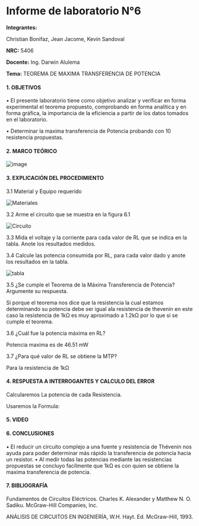 # Informe de laboratorio N°6

**Integrantes:**

Christian Bonifaz, Jean Jacome, Kevin Sandoval

**NRC:** 5406

**Docente:** Ing. Darwin Alulema

**Tema:** TEOREMA DE MAXIMA TRANSFERENCIA DE POTENCIA

#### 1. OBJETIVOS 

•	El presente laboratorio tiene como objetivo analizar y verificar en forma experimental el teorema propuesto, comprobando en forma analítica y en forma gráfica, la importancia de la eficiencia a partir de los datos tomados en el laboratorio.

• Determinar la maxima transferencia de Potencia probando con 10 resistencia propuestas.

#### 2. MARCO TEÓRICO 

![image](https://user-images.githubusercontent.com/85208164/127431823-13ddadca-d2d6-48c0-86cc-dcf57c6158fc.png)


#### 3. EXPLICACIÓN DEL PROCEDIMIENTO

3.1 Material y Equipo requerido

![Materiales](https://user-images.githubusercontent.com/84586968/127574955-e0f767f8-0188-474c-b286-18ba7d8b5dcb.PNG)

3.2 Arme el circuito que se muestra en la figura 6.1

![Circuito](https://user-images.githubusercontent.com/84586968/127574957-76644fd9-b2c7-4f0b-bbc2-93e0e8b8937c.PNG)

3.3 Mida el voltaje y la corriente para cada valor de RL que se indica en la tabla. Anote los resultados medidos.

3.4 Calcule las potencia consumida por RL, para cada valor dado y anote los resultados en la tabla.

![tabla](https://user-images.githubusercontent.com/84586968/127574953-4f88d659-8047-4863-b21e-b0c9671773b2.PNG)

3.5 ¿Se cumple el Teorema de la Máxima Transferencia de Potencia? Argumente su respuesta.

Si porque el teorema nos dice que la resistencia la cual estamos determinando su potencia debe ser igual ala resistencia de thevenin en este caso la resistencia de 1kΩ es muy aproximado a 1.2kΩ por lo que si se cumple el teorema.

3.6 ¿Cuál fue la potencia máxima en RL?

Potencia maxima es de 46.51 mW

3.7 ¿Para qué valor de RL se obtiene la MTP?

Para la resistencia de 1kΩ

#### 4. RESPUESTA A INTERROGANTES Y CALCULO DEL ERROR
Calcularemos La potencia de cada Resistencia.

Usaremos la Formula:




#### 5. VIDEO

#### 6. CONCLUSIONES 

•	El reducir un circuito complejo a una fuente y resistencia de Thévenin nos ayuda para poder determinar más rápido la transferencia de potencia hacia un resistor.
•	Al medir todas las potencias mediante las resistencias propuestas se concluyo facilmente que 1kΩ es con quien se obtiene la maxima transferencia de potencia.


#### 7. BIBLIOGRAFÍA

Fundamentos de Circuitos Eléctricos. Charles K. Alexander y Matthew N. O. Sadiku. McGraw-Hill Companies, Inc.

ANÁLISIS DE CIRCUITOS EN INGENIERÍA, W.H. Hayt. Ed. McGraw-Hill, 1993.
